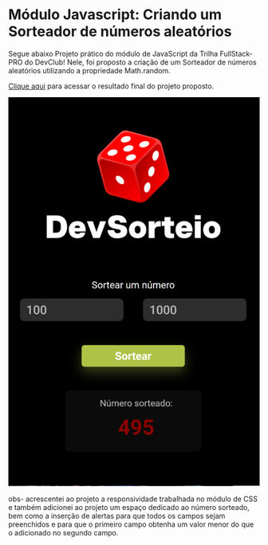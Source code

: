 # Módulo Javascript: Criando um Sorteador de números aleatórios

Segue abaixo Projeto prático do módulo de JavaScript da Trilha FullStack-PRO do DevClub! Nele, foi proposto a criação de um Sorteador de números aleatórios utilizando a propriedade Math.random.

[Clique aqui](https://laribg.github.io/Projeto-Sorteador-de-Numeros/) para acessar o resultado final do projeto proposto.

![image](./assets/photoSorteio.png)

obs- acrescentei ao projeto a responsividade trabalhada no módulo de CSS e também adicionei ao projeto um espaço dedicado ao número sorteado, bem como a inserção de alertas para que todos os campos sejam preenchidos e para que o primeiro campo obtenha um valor menor do que o adicionado no segundo campo.

